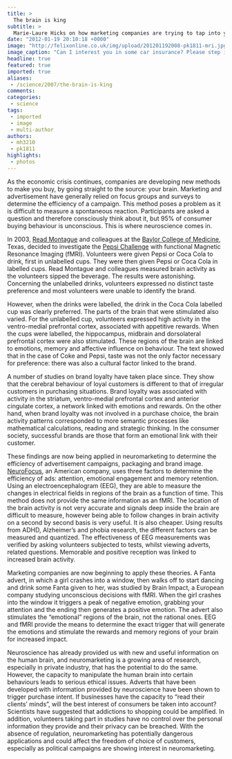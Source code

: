 ```yaml
---
title: >
  The brain is king
subtitle: >
  Marie-Laure Hicks on how marketing companies are trying to tap into your brain
date: "2012-01-19 20:10:18 +0000"
image: "http://felixonline.co.uk/img/upload/201201192008-pk1811-mri.jpg"
image_caption: "Can I interest you in some car insurance? Please step into my office..."
headline: true
featured: true
imported: true
aliases:
 - /science/2007/the-brain-is-king
comments:
categories:
 - science
tags:
 - imported
 - image
 - multi-author
authors:
 - mh3210
 - pk1811
highlights:
 - photos
---
```


As the economic crisis continues, companies are developing new methods to make you buy, by going straight to the source: your brain. Marketing and advertisement have generally relied on focus groups and surveys to determine the efficiency of a campaign. This method poses a problem as it is difficult to measure a spontaneous reaction. Participants are asked a question and therefore consciously think about it, but 95% of consumer buying behaviour is unconscious. This is where neuroscience comes in.

In 2003, [Read Montague](http://research.vtc.vt.edu/employees/read-montague/) and colleagues at the [Baylor College of Medicine](http://www.bcm.edu/), Texas, decided to investigate the [Pepsi Challenge](http://en.wikipedia.org/wiki/Pepsi_Challenge) with functional Magnetic Resonance Imaging (fMRI). Volunteers were given Pepsi or Coca Cola to drink, first in unlabelled cups. They were then given Pepsi or Coca Cola in labelled cups. Read Montague and colleagues measured brain activity as the volunteers sipped the beverage. The results were astonishing. Concerning the unlabelled drinks, volunteers expressed no distinct taste preference and most volunteers were unable to identify the brand.

However, when the drinks were labelled, the drink in the Coca Cola labelled cup was clearly preferred. The parts of the brain that were stimulated also varied. For the unlabelled cup, volunteers expressed high activity in the ventro-medial prefrontal cortex, associated with appetitive rewards. When the cups were labelled, the hippocampus, midbrain and dorsolateral prefrontal cortex were also stimulated. These regions of the brain are linked to emotions, memory and affective influence on behaviour. The text showed that in the case of Coke and Pepsi, taste was not the only factor necessary for preference: there was also a cultural factor linked to the brand.

A number of studies on brand loyalty have taken place since. They show that the cerebral behaviour of loyal customers is different to that of irregular customers in purchasing situations. Brand loyalty was associated with activity in the striatum, ventro-medial prefrontal cortex and anterior cingulate cortex, a network linked with emotions and rewards. On the other hand, when brand loyalty was not involved in a purchase choice, the brain activity patterns corresponded to more semantic processes like mathematical calculations, reading and strategic thinking. In the consumer society, successful brands are those that form an emotional link with their customer.

These findings are now being applied in neuromarketing to determine the efficiency of advertisement campaigns, packaging and brand image. [NeuroFocus](http://www.neurofocus.com/), an American company, uses three factors to determine the efficiency of ads: attention, emotional engagement and memory retention. Using an electroencephalogram (EEG), they are able to measure the changes in electrical fields in regions of the brain as a function of time. This method does not provide the same information as an fMRI. The location of the brain activity is not very accurate and signals deep inside the brain are difficult to measure, however being able to follow changes in brain activity on a second by second basis is very useful. It is also cheaper. Using results from ADHD, Alzheimer’s and phobia research, the different factors can be measured and quantized. The effectiveness of EEG measurements was verified by asking volunteers subjected to tests, whilst viewing adverts, related questions. Memorable and positive reception was linked to increased brain activity.

Marketing companies are now beginning to apply these theories. A Fanta advert, in which a girl crashes into a window, then walks off to start dancing and drink some Fanta given to her, was studied by Brain Impact, a European company studying unconscious decisions with fMRI. When the girl crashes into the window it triggers a peak of negative emotion, grabbing your attention and the ending then generates a positive emotion. The advert also stimulates the “emotional” regions of the brain, not the rational ones. EEG and fMRI provide the means to determine the exact trigger that will generate the emotions and stimulate the rewards and memory regions of your brain for increased impact.

Neuroscience has already provided us with new and useful information on the human brain, and neuromarketing is a growing area of research, especially in private industry, that has the potential to do the same. However, the capacity to manipulate the human brain into certain behaviours leads to serious ethical issues. Adverts that have been developed with information provided by neuroscience have been shown to trigger purchase intent. If businesses have the capacity to “read their clients’ minds”, will the best interest of consumers be taken into account? Scientists have suggested that addictions to shopping could be amplified. In addition, volunteers taking part in studies have no control over the personal information they provide and their privacy can be breached. With the absence of regulation, neuromarketing has potentially dangerous applications and could affect the freedom of choice of customers, especially as political campaigns are showing interest in neuromarketing.
